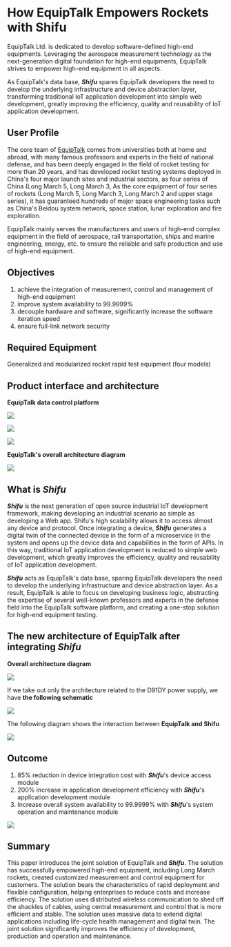 # How EquipTalk Empowers Rockets with Shifu

EquipTalk Ltd. is dedicated to develop software-defined high-end equipments. Leveraging the aerospace measurement technology as the next-generation digital foundation for high-end equipments, EquipTalk strives to empower high-end equipment in all aspects.

As EquipTalk's data base, ***Shifu*** spares EquipTalk developers the need to develop the underlying infrastructure and device abstraction layer, transforming traditional IoT application development into simple web development, greatly improving the efficiency, quality and reusability of IoT application development. 

## User Profile

The core team of [EquipTalk](http://www.equiptalk.cn) comes from universities both at home and abroad, with many famous professors and experts in the field of national defense, and has been deeply engaged in the field of rocket testing for more than 20 years, and has developed rocket testing systems deployed in China's four major launch sites and industrial sectors, as four series of China (Long March 5, Long March 3, As the core equipment of four series of rockets (Long March 5, Long March 3, Long March 2 and upper stage series), it has guaranteed hundreds of major space engineering tasks such as China's Beidou system network, space station, lunar exploration and fire exploration. 

EquipTalk mainly serves the manufacturers and users of high-end complex equipment in the field of aerospace, rail transportation, ships and marine engineering, energy, etc. to ensure the reliable and safe production and use of high-end equipment. 

## Objectives

1. achieve the integration of measurement, control and management of high-end equipment 
2. improve system availability to 99.9999% 
3. decouple hardware and software, significantly increase the software iteration speed 
4. ensure full-link network security 

## Required Equipment

Generalized and modularized rocket rapid test equipment (four models) 

## Product interface and architecture

**EquipTalk data control platform**

![](/blog-cases-equiptalk/1.png)

![](/blog-cases-equiptalk/2.png)

![](/blog-cases-equiptalk/3.png)

**EquipTalk's overall architecture diagram**

![](/blog-cases-equiptalk/4.png)

## What is ***Shifu***

***Shifu*** is the next generation of open source industrial IoT development framework, making developing an industrial scenario as simple as developing a Web app. Shifu's high scalability allows it to access almost any device and protocol. Once integrating a device, ***Shifu*** generates a digital twin of the connected device in the form of a microservice in the system and opens up the device data and capabilities in the form of APIs. In this way, traditional IoT application development is reduced to simple web development, which greatly improves the efficiency, quality and reusability of IoT application development.

***Shifu*** acts as EquipTalk's data base, sparing EquipTalk developers the need to develop the underlying infrastructure and device abstraction layer. As a result, EquipTalk is able to focus on developing business logic, abstracting the expertise of several well-known professors and experts in the defense field into the EquipTalk software platform, and creating a one-stop solution for high-end equipment testing.

## The new architecture of EquipTalk after integrating ***Shifu***

**Overall architecture diagram**

![](/blog-cases-equiptalk/5.png)

If we take out only the architecture related to the D91DY power supply, we have **the following schematic**

![](/blog-cases-equiptalk/6.png)

The following diagram shows the interaction between **EquipTalk and Shifu**

![](/blog-cases-equiptalk/7.png)

## Outcome

1. 85% reduction in device integration cost with ***Shifu***'s device access module 
2. 200% increase in application development efficiency with ***Shifu***'s application development module 
3. Increase overall system availability to 99.9999% with ***Shifu***'s system operation and maintenance module 

![](/blog-cases-equiptalk/8.png)

## Summary

This paper introduces the joint solution of EquipTalk and ***Shifu***. The solution has successfully empowered high-end equipment, including Long March rockets, created customized measurement and control equipment for customers. The solution bears the characteristics of rapid deployment and flexible configuration, helping enterprises to reduce costs and increase efficiency. The solution uses distributed wireless communication to shed off the shackles of cables, using central measurement and control that is more efficient and stable. The solution uses massive data to extend digital applications including life-cycle health management and digital twin. The joint solution significantly improves the efficiency of development, production and operation and maintenance.
